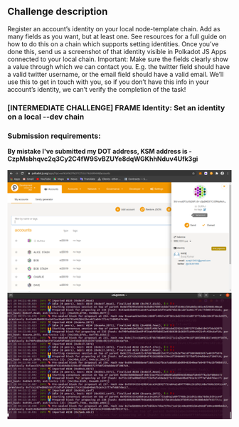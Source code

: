 ## Challenge description
Register an account’s identity on your local node-template chain. Add as many fields as you want, but at least one. See resources for a full guide on how to do this on a chain which supports setting identities. Once you’ve done this, send us a screenshot of that identity visible in Polkadot JS Apps connected to your local chain. Important: Make sure the fields clearly show a value through which we can contact you. E.g. the twitter field should have a valid twitter username, or the email field should have a valid email. We’ll use this to get in touch with you, so if you don’t have this info in your account’s identity, we can’t verify the completion of the task!
<br/>
### [INTERMEDIATE CHALLENGE] FRAME Identity: Set an identity on a local --dev chain

### Submission requirements:
**By mistake I've submitted my DOT address, KSM address is - CzpMsbhqvc2q3Cy2C4fW9SvBZUYe8dqWGKhhNduv4Ufk3gi**
<br/><br/>
![Frame_Dev_ID](Frame_Dev_ID.png)<br/>
![local-node](local-node.png)


